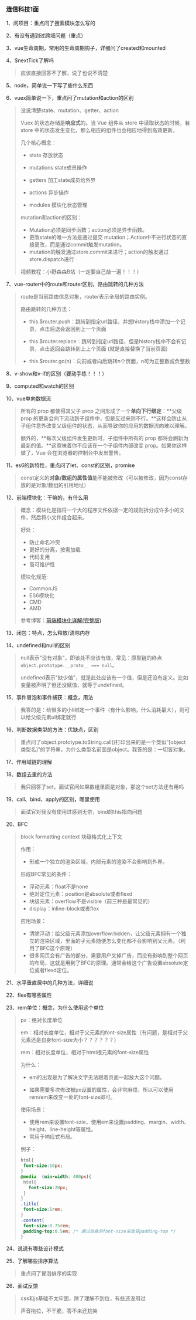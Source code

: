 ### 连信科技1面

1、问项目：重点问了搜索模块怎么写的

2、有没有遇到过跨域问题（重点）

3、vue生命周期，常用的生命周期钩子，详细问了created和mounted

4、$nextTick了解吗

> 应该直接回答不了解，说了也说不清楚

5、node，简单说一下写了些什么东西

6、vuex简单说一下，重点问了mutation和action的区别

> 没说清楚state、mutation、getter、action
>
> Vuex 的状态存储是**响应式**的。当 Vue 组件从 store 中读取状态的时候，若 store 中的状态发生变化，那么相应的组件也会相应地得到高效更新。
>
> 几个核心概念：
>
> - state     存放状态
>
> - mutations   state成员操作
>
> - getters     加工state成员给外界
>
> - actions     异步操作
>
> - modules   模块化状态管理
>
> mutation和action的区别：
>
> - Mutation必须是同步函数；action必须是异步函数。
> - 更改state的唯一方法是通过提交 mutation；Action中不进行状态的直接更改，而是通过commit触发mutation。
> - mutation的触发通过store.commit来进行；action的触发通过store.dispatch进行
> 
> 视频教程：小野森森B站（一定要自己敲一遍！！！）

7、vue-router中的route和router区别，路由跳转的几种方法

> route是当前路由信息对象，router表示全局的路由实例。
>
> 路由跳转的几种方法：
>
> - this.$router.push：跳转到指定url路径，并想history栈中添加一个记录，点击后退会返回到上一个页面
>
> - this.$router.replace：跳转到指定url路径，但是history栈中不会有记录，点击返回会跳转到上上个页面 (就是直接替换了当前页面)
>
> - this.$router.go(n)：向前或者向后跳转n个页面，n可为正整数或负整数

8、v-show和v-if的区别（要动手练！！！）

9、computed和watch的区别

10、vue单向数据流

>所有的 prop 都使得其父子 prop 之间形成了一个**单向下行绑定**：**父级 prop 的更新会向下流动到子组件中，但是反过来则不行。**这样会防止从子组件意外改变父级组件的状态，从而导致你的应用的数据流向难以理解。
>
>额外的，**每次父级组件发生更新时，子组件中所有的 prop 都将会刷新为最新的值。**这意味着你不应该在一个子组件内部改变 prop。如果你这样做了，Vue 会在浏览器的控制台中发出警告。

11、es6的新特性，重点问了let、const的区别，promise

> const定义的**对象/数组的属性值**能不能被修改（可以被修改，因为const存放的是对象/数组的引用地址）

12、前端模块化：干嘛的，有什么用

> 概念：模块化是指将一个大的程序文件依据一定的规则拆分成许多小的文件，然后将小文件组合起来。
>
> 好处：
>
> - 防止命名冲突
> - 更好的分离，按需加载
> - 代码复用
> - 高可维护性
>
> 模块化规范:
> - CommonJS
> - ES6模块化
> - CMD
> - AMD
>
> 参考博客：[前端模块化详解(完整版)](https://segmentfault.com/a/1190000017466120)

13、闭包：特点，怎么释放/清除内存

14、undefined和null的区别

> null表示"没有对象"，即该处不应该有值，常见：原型链的终点`object.prototype.__proto__ === null`。
>
> undefined表示"缺少值"，就是此处应该有一个值，但是还没有定义。比如变量被声明了但还没赋值，就等于undefined。

15、事件冒泡和事件捕获：概念，用法

> 我答的是：给很多的小li绑定一个事件（有什么影响，什么消耗最大），则可以给父级元素ul绑定就行

16、判断数据类型的方法：优缺点，区别

> 重点问了object.prototype.toString.call()打印出来的是一个类似“[object 类型名]”的字符串，为什么类型名前面是object。我答的是：一切皆对象。

17、作用域链的理解

18、数组去重的方法

> 我只回答了set，面试官问如果数组里面是对象，那这个set方法还有用吗

19、call、bind、apply的区别，哪里使用

> 面试官对我没有使用过感到无奈，bind的this指向问题

20、BFC

> block formatting context 块级格式化上下文
>
> 作用：
>
> - 形成一个独立的渲染区域，内部元素的渲染不会影响到外界。
>
> 形成BFC常见的条件：
>
> - 浮动元素：float不是none
> - 绝对定位元素：position是absolute或者flexd
> - 块级元素：overflow不是visible（前三种是最常见的）
> - display：inline-block或者flex
>
>
> 应用场景：
>
> - 清除浮动：给父级元素添加overflow:hidden，让父级元素拥有一个独立的渲染区域，里面的子元素随便怎么变化都不会影响到父元素。（利用了BFC这个原理）
> - 很多网页会有广告的部分，需要用户叉掉广告，而没有影响到整个网页的布局，这就是用到了BFC的原理。通常会给这个广告设置absolute定位或者flexd定位。

21、水平垂直居中的几种方法，详细说

22、flex有哪些属性

23、rem单位：概念，为什么使用这个单位

>px：绝对长度单位
>
>em：相对长度单位，相对于父元素的font-size属性（有问题，是相对于父元素还是自身font-size大小？？？？？？）
>
>rem：相对长度单位，相对于html根元素的font-size属性
>
>为什么：
>
>- em的出现是为了解决文字无法跟着页面一起放大这个问题。
>
>- 如果需要多次修改被px设置的属性，会非常麻烦，所以可以使用rem/em来改变一处的font-size即可。
>
>使用场景：
>
>- 使用rem来设置font-szie，使用em来设置padding、margin、width、height、line-height等属性。
>- 常用于响应式布局。
>
>例子：
>
>```css
>html{
>  font-size:16px;
>}
>@media  (min-width: 400px){
>  html{
>    font-size:20px;
>  }
>}
>.title{
>  font-size:1rem;
>}
>.content{
>  font-size:0.75rem;
>  padding-top:0.5em; /* 通过自身的font-size来改变padding-top */
>}
>```

24、说说有哪些设计模式

25、了解哪些排序算法

> 重点问了冒泡排序的实现

26、面试反馈

> css和js基础不太牢固，除了理解不到位，有些还没用过
>
> 声音拖拉，不干脆，答不来还尬笑

